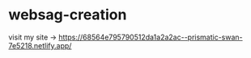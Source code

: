 # websag-creation
visit my site -> https://68564e795790512da1a2a2ac--prismatic-swan-7e5218.netlify.app/
